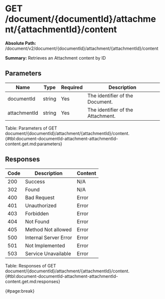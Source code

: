 <!--
    ATTENTION: This file was generated via gradle!
               Do NOT manually edit this file! Any such changes will be overwritten!
-->

# GET /document/{documentId}/attachment/{attachmentId}/content

**Absolute Path:** /document/v2/document/{documentId}/attachment/{attachmentId}/content

**Summary:** Retrieves an Attachment content by ID

## Parameters

| Name | Type | Required | Description |
| ------ | ------ | --- | ------------ |
| documentId | string | Yes | The identifier of the Document. |
| attachmentId | string | Yes | The identifier of the Attachment. |

Table: Parameters of GET document/{documentId}/attachment/{attachmentId}/content. {#tbl:document-documentId-attachment-attachmentId-content.get.md:parameters}

## Responses

| Code | Description | Content |
|------|-------------|---------|
| 200 | Success | N/A |
| 302 | Found | N/A |
| 400 | Bad Request | Error |
| 401 | Unauthorized | Error |
| 403 | Forbidden | Error |
| 404 | Not Found | Error |
| 405 | Method Not allowed | Error |
| 500 | Internal Server Error | Error |
| 501 | Not Implemented | Error |
| 503 | Service Unavailable | Error |

Table: Responses of GET document/{documentId}/attachment/{attachmentId}/content. {#tbl:document-documentId-attachment-attachmentId-content.get.md:responses}

{#page:break}
